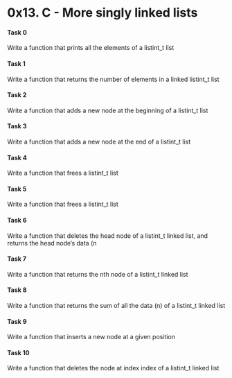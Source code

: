 # 0x13. C - More singly linked lists

#### Task 0
Write a function that prints all the elements of a listint_t list

#### Task 1
Write a function that returns the number of elements in a linked listint_t list

#### Task 2
Write a function that adds a new node at the beginning of a listint_t list

#### Task 3
Write a function that adds a new node at the end of a listint_t list

#### Task 4
Write a function that frees a listint_t list

#### Task 5
Write a function that frees a listint_t list

#### Task 6
Write a function that deletes the head node of a listint_t linked list, and returns the head node’s data (n

#### Task 7
Write a function that returns the nth node of a listint_t linked list

#### Task 8
Write a function that returns the sum of all the data (n) of a listint_t linked list

#### Task 9
Write a function that inserts a new node at a given position

#### Task 10
Write a function that deletes the node at index index of a listint_t linked list


